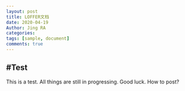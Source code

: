 ```yaml
---
layout: post
title: LOFFER文档
date: 2020-04-19
Author: Jing RA
categories: 
tags: [sample, document]
comments: true
--- 
```


#Test
---------
This is a test.
All things are still in progressing.
Good luck.
How to post?
